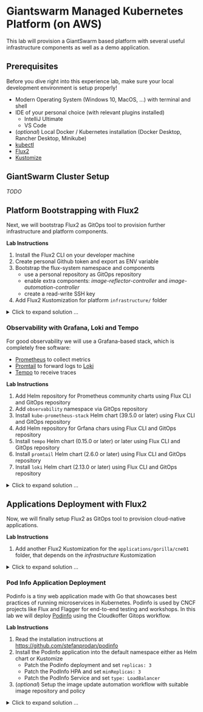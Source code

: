 # Giantswarm Managed Kubernetes Platform (on AWS)

This lab will provision a GiantSwarm based platform with several useful infrastructure components as well
as a demo application.

## Prerequisites

Before you dive right into this experience lab, make sure your local development environment is setup properly! 

- Modern Operating System (Windows 10, MacOS, ...) with terminal and shell
- IDE of your personal choice (with relevant plugins installed)
  - IntelliJ Ultimate
  - VS Code
- (_optional_) Local Docker / Kubernetes installation (Docker Desktop, Rancher Desktop, Minikube)
- [kubectl](https://kubernetes.io/docs/tasks/tools/)
- [Flux2](https://tilt.dev)
- [Kustomize](https://kustomize.io)


## GiantSwarm Cluster Setup

_TODO_

## Platform Bootstrapping with Flux2

Next, we will bootstrap Flux2 as GitOps tool to provision further infrastructure and platform components.

**Lab Instructions**
1. Install the Flux2 CLI on your developer machine
2. Create personal Github token and export as ENV variable
3. Bootstrap the flux-system namespace and components
    - use a personal repository as GitOps repository
    - enable extra components: _image-reflector-controller_ and _image-automation-controller_
    - create a read-write SSH key
4. Add Flux2 Kustomization for platform `infrastructure/` folder

<details>
  <summary markdown="span">Click to expand solution ...</summary>
  
  ```bash
# install the Flux2 CLI on the master node
# see https://fluxcd.io/docs/installation/
curl -s https://fluxcd.io/install.sh | sudo bash

# see https://fluxcd.io/docs/get-started/
# generate a personal Github token
export GITHUB_USER=qaware
export GITHUB_TOKEN=<your-github-token>

# bootstrap the flux-system namespace and components
flux bootstrap github \
    --owner=$GITHUB_USER \
    --repository=cloud-native-explab \
    --branch=main \
    --path=./clusters/gorilla/cne01 \
    --components-extra=image-reflector-controller,image-automation-controller \
    --read-write-key
    --personal         # only for user accounts, not for org accounts

# you may need to update and modify Flux kustomization
# - infrastructure-sync.yaml

flux create kustomization infrastructure \
    --source=GitRepository/flux-system \
    --path="./infrastructure/gorilla/cne01"
    --prune=true \
    --interval=5m0s \
    --export > ./clusters/gorilla/cne01/infrastructure-sync.yaml

# to manually trigger the GitOps process use the following commands
flux reconcile source git flux-system
flux reconcile kustomization infrastructure
flux get all
  ```
</details>

### Observability with Grafana, Loki and Tempo

For good observability we will use a Grafana-based stack, which is completely free software:
- [Prometheus](https://prometheus.io/) to collect metrics
- [Promtail](https://grafana.com/docs/loki/latest/clients/promtail/) to forward logs to [Loki](https://grafana.com/docs/loki/latest/)
- [Tempo](https://grafana.com/docs/tempo/latest/) to receive traces

**Lab Instructions**
1. Add Helm repository for Prometheus community charts using Flux CLI and GitOps repository
2. Add `observability` namespace via GitOps repository
3. Install `kube-prometheus-stack` Helm chart (39.5.0 or later) using Flux CLI and GitOps repository
4. Add Helm repository for Grfana chars using Flux CLI and GitOps repository
5. Install `tempo` Helm chart (0.15.0 or later) or later using Flux CLI and GitOps repository
5. Install `promtail` Helm chart (2.6.0 or later) using Flux CLI and GitOps repository
5. Install `loki` Helm chart (2.13.0 or later) using Flux CLI and GitOps repository

<details>
  <summary markdown="span">Click to expand solution ...</summary>

```bash
# we can use the Flux CLI to create the GitOps manifests for the observability stack
cd infrastructure/gorilla/cne01

# create a Helm source and release for a the kube-prometheus-stack
flux create source helm prometheus-community \
    --url=https://prometheus-community.github.io/helm-charts \
    --interval=10m0s \
    --export > observability/prometheus-community-source.yaml

flux create hr kube-prometheus-stack \
    --source=HelmRepository/prometheus-community \
    --chart=kube-prometheus-stack \
    --chart-version="39.5.0" \
    --target-namespace=observability \
    --create-target-namespace=false \
    --export > observability/kube-prometheus-stack.yaml

# create a Helm source for Grafana charts and for the individual releases
flux create source helm grafana-charts \
    --url=https://grafana.github.io/helm-charts \
    --interval=10m0s \
    --export > observability/grafana-charts-source.yaml

flux create hr tempo \
    --source=HelmRepository/grafana-charts \
    --chart=tempo \
    --chart-version=">=0.15.0 <0.16.0" \
    --target-namespace=observability \
    --create-target-namespace=false \
    --export > observability/tempo-release.yaml

flux create hr promtail \
    --source=HelmRepository/grafana-charts \
    --chart=promtail \
    --chart-version=">=2.6.0 <2.7.0" \
    --target-namespace=observability \
    --create-target-namespace=false \
    --export > observability/promtail-release.yaml

flux create hr loki \
    --source=HelmRepository/grafana-charts \
    --chart=loki \
    --chart-version=">=2.13.0 <2.13.0" \
    --target-namespace=observability \
    --create-target-namespace=false \
    --export > observability/loki-release.yaml

# to manually trigger the GitOps process use the following commands
flux reconcile source git flux-system
flux reconcile kustomization infrastructure
flux get all
```
</details>

## Applications Deployment with Flux2

Now, we will finally setup Flux2 as GitOps tool to provision cloud-native applications.

**Lab Instructions**
1. Add another Flux2 Kustomization for the `applications/gorilla/cne01` folder, that depends on the _infrastructure_ Kustomization

<details>
  <summary markdown="span">Click to expand solution ...</summary>
  
  ```bash
# you may need to update and modify Flux kustomization
# - applications-sync.yaml
# - image-update-automation.yaml

flux create kustomization applications \
    --depends-on=infrastructure
    --source=GitRepository/flux-system \
    --path="./applications/gorilla/cne01"
    --prune=true \
    --interval=5m0s \
    --export > ./clusters/gorilla/cne01/applications-sync.yaml

# to manually trigger the GitOps process use the following commands
flux reconcile source git flux-system
flux reconcile kustomization applications
flux get all
  ```
</details>

### Pod Info Application Deployment

Podinfo is a tiny web application made with Go that showcases best practices of running microservices in Kubernetes. Podinfo is used by CNCF projects like Flux and Flagger for end-to-end testing and workshops. 
In this lab we will deploy [Podinfo](https://github.com/stefanprodan/podinfo) using the Cloudkoffer Gitops workflow.

**Lab Instructions**
1. Read the installation instructions at https://github.com/stefanprodan/podinfo
2. Install the Podinfo application into the default namespace either as Helm chart or Kustomize
    - Patch the Podinfo deployment and set `replicas: 3`
    - Patch the PodInfo HPA and set `minReplicas: 3`
    - Patch the PodInfo Service and set `type: LoadBalancer`
3. (_optional_) Setup the image update automation workflow with suitable image repository and policy

<details>
  <summary markdown="span">Click to expand solution ...</summary>

```bash
cd applications/gorilla/cne01

flux create source git podinfo \
    --url=https://github.com/stefanprodan/podinfo \
    --tag="6.1.8" \
    --interval=30s \
    --export > podinfo/podinfo-source.yaml

flux create kustomization podinfo \
    --source=GitRepository/podinfo \
    --path="./kustomize" \
    --prune=true \
    --interval=5m0s \
    --target-namespace=default \
    --export > podinfo/podinfo-kustomization.yaml
```

The Kustomize patches need to be added manually to the `podinfo-kustomization.yaml`.
```yaml
  images:
    - name: ghcr.io/stefanprodan/podinfo
      newName: ghcr.io/stefanprodan/podinfo # {"$imagepolicy": "flux-system:podinfo:name"}
      newTag: 6.1.8 # {"$imagepolicy": "flux-system:podinfo:tag"}
  patchesStrategicMerge:
    - apiVersion: autoscaling/v2beta2
      kind: HorizontalPodAutoscaler
      metadata:
        name: podinfo
      spec:
        minReplicas: 3
    - apiVersion: apps/v1
      kind: Deployment
      metadata:
        name: podinfo
        labels:
          lab: cloud-native-explab
      spec:
        replicas: 3
        template:
          metadata:
            labels:
              lab: cloud-native-explab
    - apiVersion: v1
      kind: Service
      metadata:
        name: podinfo
      spec:
        type: LoadBalancer
```

Then add and configure image repository and policy for the image update automation to work.
```bash
flux create image repository podinfo \
    --image=ghcr.io/stefanprodan/podinfo \
    --interval 1m0s \
    --export > podinfo/podinfo-registry.yaml

flux create image policy podinfo \
    --image-ref=podinfo \
    --select-semver="6.1.x" \
    --export > podinfo/podinfo-policy.yaml
```

### Cloud-native Weather Showcase Deployment

Currently, several implementations of the Cloud-native weather service implementation are available, including 
a SPA that serves as a frontend. Installation instructions can be found in the individual repositories:

- [Cloud-native Weather Service with Golang](https://github.com/qaware/cloud-native-weather-golang/blob/main/docs/README.md)
- [Cloud-native Weather UI with Vue.js](https://github.com/qaware/cloud-native-weather-vue3/blob/main/docs/README.md)
- [Cloud-native Weather Service with .NET Core](https://github.com/qaware/cloud-native-weather-dotnet/blob/main/docs/README.md)
- [Cloud-native Weather Service with JavaEE](https://github.com/qaware/cloud-native-weather-javaee/blob/main/docs/README.md)
- [Cloud-native Weather Service with Node.js](https://github.com/qaware/cloud-native-weather-nodejs/blob/main/docs/README.md)
- [Cloud-native Weather Service with Spring](https://github.com/qaware/cloud-native-weather-spring/blob/main/docs/README.md)
